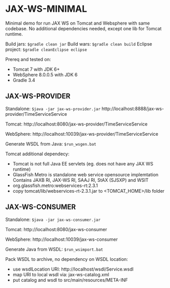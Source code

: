 # JAX-WS-MINIMAL

Minimal demo for run JAX WS on Tomcat and Websphere with same codebase.
No additional dependencies needed, except one lib for Tomcat runtime.

Build jars: `$gradle clean jar`
Build wars: `$gradle clean build`
Eclipse project: `$gradle cleanEclipse eclipse`

Prereq and tested on:
- Tomcat 7 with JDK 6+
- WebSphere 8.0.0.5 with JDK 6
- Gradle 3.4

## JAX-WS-PROVIDER

Standalone: `$java -jar jax-ws-provider.jar` http://localhost:8888/jax-ws-provider/TimeServiceService

Tomcat: http://localhost:8080/jax-ws-provider/TimeServiceService

WebSphere: http://localhost:10039/jax-ws-provider/TimeServiceService

Generate WSDL from Java: `$run_wsgen.bat`

Tomcat additional dependecy:
- Tomcat is not full Java EE servlets (eg. does not have any JAX WS runtime)
- GlassFish Metro is standalone web service opensource implemtation
  Contains JAXB RI, JAX-WS RI, SAAJ RI, StAX (SJSXP) and WSIT
- org.glassfish.metro:webservices-rt:2.3.1
- copy tomcat/lib/webservices-rt-2.3.1.jar to <TOMCAT_HOME>/lib folder


## JAX-WS-CONSUMER

Standalone: `$java -jar jax-ws-consumer.jar`

Tomcat: http://localhost:8080/jax-ws-consumer

WebSphere: http://localhost:10039/jax-ws-consumer

Generate Java from WSDL: `$run_wsimport.bat`

Pack WSDL to archive, no dependency on WSDL location:
- use wsdlLocation URI: http://localhost/wsdl/Service.wsdl
- map URI to local wsdl via: jax-ws-catalog.xml
- put catalog and wsdl to src/main/resources/META-INF
